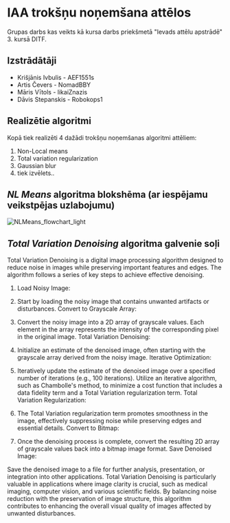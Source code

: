 # IAA trokšņu noņemšana attēlos  
Grupas darbs kas veikts kā kursa darbs priekšmetā "Ievads attēlu apstrādē" 3. kursā DITF.

## Izstrādātāji
* Krišjānis Ivbulis - AEF1551s
* Artis Čevers - NomadBBY
* Māris Vītols - likaiZnazis
* Dāvis Stepanskis - Robokops1

## Realizētie algoritmi
Kopā tiek realizēti 4 dažādi trokšņu noņemšanas algoritmi attēliem:
1. Non-Local means
2. Total variation regularization
3. Gaussian blur
4. tiek izvēlets..

## *NL Means* algoritma blokshēma (ar iespējamu veikstpējas uzlabojumu)
![NLMeans_flowchart_light](https://github.com/AEF1551s/IAA_image_noise_reduction/assets/65708516/43812530-e97f-4ccf-b314-a4f716a428b3)

## *Total Variation Denoising* algoritma galvenie soļi

Total Variation Denoising is a digital image processing algorithm designed to reduce noise in images while preserving important features and edges. The algorithm follows a series of key steps to achieve effective denoising.

1. Load Noisy Image:

2. Start by loading the noisy image that contains unwanted artifacts or disturbances.
Convert to Grayscale Array:

3. Convert the noisy image into a 2D array of grayscale values. Each element in the array represents the intensity of the corresponding pixel in the original image.
Total Variation Denoising:

4. Initialize an estimate of the denoised image, often starting with the grayscale array derived from the noisy image.
Iterative Optimization:

5. Iteratively update the estimate of the denoised image over a specified number of iterations (e.g., 100 iterations).
Utilize an iterative algorithm, such as Chambolle's method, to minimize a cost function that includes a data fidelity term and a Total Variation regularization term.
Total Variation Regularization:

6. The Total Variation regularization term promotes smoothness in the image, effectively suppressing noise while preserving edges and essential details.
Convert to Bitmap:

7. Once the denoising process is complete, convert the resulting 2D array of grayscale values back into a bitmap image format.
Save Denoised Image:

Save the denoised image to a file for further analysis, presentation, or integration into other applications.
Total Variation Denoising is particularly valuable in applications where image clarity is crucial, such as medical imaging, computer vision, and various scientific fields. By balancing noise reduction with the preservation of image structure, this algorithm contributes to enhancing the overall visual quality of images affected by unwanted disturbances.

